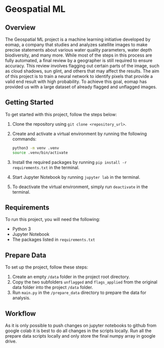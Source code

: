 # Geospatial ML

## Overview

The Geospatial ML project is a machine learning initiative developed by eomap, a company that studies and analyzes satellite images to make precise statements about various water quality parameters, water depth biodiversity, and many more. While most of the steps in this process are fully automated, a final review by a geographer is still required to ensure accuracy. This review involves flagging out certain parts of the image, such as cloud shadows, sun glint, and others that may affect the results.
The aim of this project is to train a neural network to identify pixels that provide a valid end result with high probability. To achieve this goal, eomap has provided us with a large dataset of already flagged and unflagged images.

## Getting Started

To get started with this project, follow the steps below:

1.  Clone the repository using `git clone <repository_url>`.
2.  Create and activate a virtual environment by running the following commands:

    ```bash
    python3 -m venv .venv
    source .venv/bin/activate
    ```

3.  Install the required packages by running `pip install -r requirements.txt` in the terminal.
4.  Start Jupyter Notebook by running `jupyter lab` in the terminal.
5.  To deactivate the virtual environment, simply run `deactivate` in the terminal.

## Requirements

To run this project, you will need the following:

- Python 3
- Jupyter Notebook
- The packages listed in `requirements.txt`

## Prepare Data

To set up the project, follow these steps:

1. Create an empty `/data` folder in the project root directory.
2. Copy the two subfolders `unflagged` and `flags_applied` from the original data folder into the project `/data` folder.
3. Run `main.py` in the `/prepare_data` directory to prepare the data for analysis.


## Workflow
As it is only possible to push changes on jupyter notebooks to github from google colab it is best to do all changes in the scripts locally.
Run all the prepare data scripts locally and only store the final numpy array in google drive.